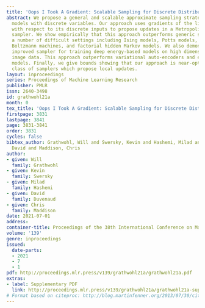 ```yaml
---
title: 'Oops I Took A Gradient: Scalable Sampling for Discrete Distributions'
abstract: We propose a general and scalable approximate sampling strategy for probabilistic
  models with discrete variables. Our approach uses gradients of the likelihood function
  with respect to its discrete inputs to propose updates in a Metropolis-Hastings
  sampler. We show empirically that this approach outperforms generic samplers in
  a number of difficult settings including Ising models, Potts models, restricted
  Boltzmann machines, and factorial hidden Markov models. We also demonstrate our
  improved sampler for training deep energy-based models on high dimensional discrete
  image data. This approach outperforms variational auto-encoders and existing energy-based
  models. Finally, we give bounds showing that our approach is near-optimal in the
  class of samplers which propose local updates.
layout: inproceedings
series: Proceedings of Machine Learning Research
publisher: PMLR
issn: 2640-3498
id: grathwohl21a
month: 0
tex_title: 'Oops I Took A Gradient: Scalable Sampling for Discrete Distributions'
firstpage: 3831
lastpage: 3841
page: 3831-3841
order: 3831
cycles: false
bibtex_author: Grathwohl, Will and Swersky, Kevin and Hashemi, Milad and Duvenaud,
  David and Maddison, Chris
author:
- given: Will
  family: Grathwohl
- given: Kevin
  family: Swersky
- given: Milad
  family: Hashemi
- given: David
  family: Duvenaud
- given: Chris
  family: Maddison
date: 2021-07-01
address:
container-title: Proceedings of the 38th International Conference on Machine Learning
volume: '139'
genre: inproceedings
issued:
  date-parts:
  - 2021
  - 7
  - 1
pdf: http://proceedings.mlr.press/v139/grathwohl21a/grathwohl21a.pdf
extras:
- label: Supplementary PDF
  link: http://proceedings.mlr.press/v139/grathwohl21a/grathwohl21a-supp.pdf
# Format based on citeproc: http://blog.martinfenner.org/2013/07/30/citeproc-yaml-for-bibliographies/
---
```

